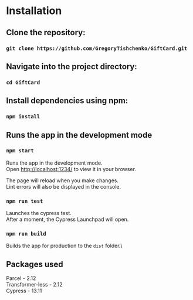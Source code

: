 # Installation

## Clone the repository:

### `git clone https://github.com/GregoryTishchenko/GiftCard.git`

## Navigate into the project directory:

### `cd GiftCard`

## Install dependencies using npm:

### `npm install`

## Runs the app in the development mode

### `npm start`

Runs the app in the development mode.\
Open [http://localhost:1234/](http://localhost:1234/) to view it in your browser.

The page will reload when you make changes.\
Lint errors will also be displayed in the console.

### `npm run test`

Launches the cypress test.\
After a moment, the Cypress Launchpad will open.

### `npm run build`

Builds the app for production to the `dist` folder.\

## Packages used

Parcel - 2.12\
Transformer-less - 2.12\
Cypress - 13.11
